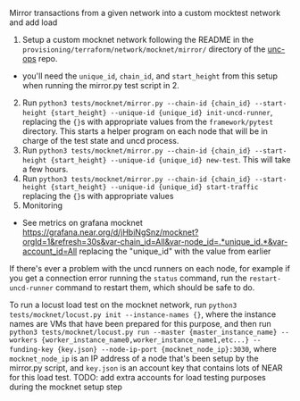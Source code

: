 Mirror transactions from a given network into a custom mocktest network and add load

1. Setup a custom mocknet network following the README in the `provisioning/terraform/network/mocknet/mirror/` directory of the [unc-ops](https://github.com/near/unc-ops) repo.
- you'll need the `unique_id`, `chain_id`, and `start_height` from this setup when running the mirror.py test script in 2.
2. Run `python3 tests/mocknet/mirror.py --chain-id {chain_id} --start-height {start_height} --unique-id {unique_id} init-uncd-runner`, replacing the `{}`s with appropriate values from the `framework/pytest` directory. This starts a helper program on each node that will be in charge of the test state and uncd process.
3. Run `python3 tests/mocknet/mirror.py --chain-id {chain_id} --start-height {start_height} --unique-id {unique_id} new-test`. This will take a few hours.
4. Run `python3 tests/mocknet/mirror.py --chain-id {chain_id} --start-height {start_height} --unique-id {unique_id} start-traffic` replacing the `{}`s with appropriate values
5. Monitoring
- See metrics on grafana mocknet https://grafana.near.org/d/jHbiNgSnz/mocknet?orgId=1&refresh=30s&var-chain_id=All&var-node_id=.*unique_id.*&var-account_id=All replacing the "unique_id" with the value from earlier

If there's ever a problem with the uncd runners on each node, for example if you get a connection error running the `status` command, run the `restart-uncd-runner` command to restart them, which should be safe to do.

To run a locust load test on the mocknet network, run `python3 tests/mocknet/locust.py init --instance-names {}`, where
the instance names are VMs that have been prepared for this purpose, and then run `python3 tests/mocknet/locust.py run --master {master_instance_name} --workers {worker_instance_name0,worker_instance_name1,etc...} --funding-key {key.json} --node-ip-port {mocknet_node_ip}:3030`, where `mocknet_node_ip` is an IP address of a node that's been setup by the mirror.py script, and `key.json` is an account key that contains lots of NEAR for this load test. TODO: add extra accounts for load testing purposes during the mocknet setup step
